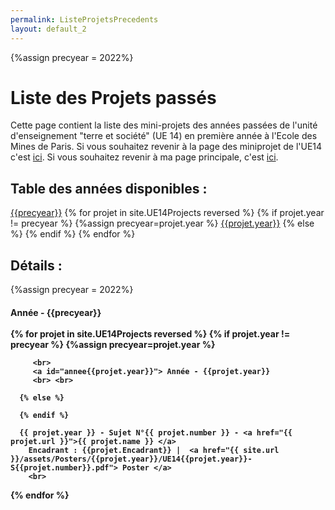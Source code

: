 ```yaml
---
permalink: ListeProjetsPrecedents
layout: default_2
---
```

{%assign precyear = 2022%}

# Liste des Projets passés

Cette page contient la liste des mini-projets des années passées de l'unité d'enseignement "terre et société" (UE 14) en première année à l'Ecole des Mines de Paris. Si vous souhaitez revenir à la page des miniprojet de l'UE14 c'est [ici]({{site.url}}/MINES-UE14-miniprojet.html). Si vous souhaitez revenir à ma page principale, c'est [ici]({{site.url}}/index.html).

## Table des années disponibles :

<a href="#annee{{precyear}}"> {{precyear}}</a>
{% for projet in site.UE14Projects reversed %}
      {% if projet.year != precyear %}
         {%assign precyear=projet.year %}
<a href="#annee{{projet.year}}"> {{projet.year}}</a>
      {% else %}
      {% endif %}
{% endfor %}

## Détails :
{%assign precyear = 2022%}
<h4>
         <a id="annee{{precyear}}"> Année - {{precyear}}
         <br> <br>
{% for projet in site.UE14Projects reversed %}
      {% if projet.year != precyear %}
         {%assign precyear=projet.year %}

         <br>
         <a id="annee{{projet.year}}"> Année - {{projet.year}}
         <br> <br>

      {% else %}

      {% endif %}

      {{ projet.year }} - Sujet N°{{ projet.number }} - <a href="{{ projet.url }}">{{ projet.name }} </a>
        Encadrant : {{projet.Encadrant}} |  <a href="{{ site.url }}/assets/Posters/{{projet.year}}/UE14{{projet.year}}-S{{projet.number}}.pdf"> Poster </a>
        <br>
{% endfor %}
